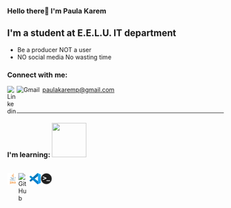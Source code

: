 ### Hello there👋 I'm Paula Karem

## I'm a student at E.E.L.U. IT department
- Be a producer NOT a user
- NO social media No wasting time
<!--
**Paula-Karem/Paula-Karem** is a ✨ _special_ ✨ repository because its `README.md` (this file) appears on your GitHub profile.

Here are some ideas to get you started:

- 🔭 I’m currently working on ...
- 🌱 I’m currently learning ...
- 👯 I’m looking to collaborate on ...
- 🤔 I’m looking for help with ...
- 💬 Ask me about ...
- 📫 How to reach me: ...
- 😄 Pronouns: ...
- ⚡ Fun fact: ...
-->


### Connect with me:

<a href="https://www.linkedin.com/in/paula-karem">
<img align="left" alt="Linkedin" width="22px" src="https://cdn.jsdelivr.net/npm/simple-icons@v3/icons/linkedin.svg"/>


<img align="left" alt="Gmail" width="60px" src="https://ssl.gstatic.com/ui/v1/icons/mail/rfr/logo_gmail_lockup_dark_1x_r2.png" /> paulakaremp@gmail.com

<br/>
  
---
### I'm learning: <img src="https://github.com/TheDudeThatCode/TheDudeThatCode/blob/master/Assets/Developer.gif" width="80px" height="80px">
<br/>
<img align="left" alt="Java" width="26px" src="https://raw.githubusercontent.com/github/explore/80688e429a7d4ef2fca1e82350fe8e3517d3494d/topics/java/java.png" />
<img align="left" alt="GitHub" width="26px" src="https://iconape.com/wp-content/files/ia/122232/png/Cib-github__CoreUI_Icons_v1.0.0_.png" />
<img align="left" alt="Visual Studio Code" width="26px" src="https://raw.githubusercontent.com/github/explore/80688e429a7d4ef2fca1e82350fe8e3517d3494d/topics/visual-studio-code/visual-studio-code.png" />
<img align="left" alt="Terminal" width="26px" src="https://raw.githubusercontent.com/github/explore/80688e429a7d4ef2fca1e82350fe8e3517d3494d/topics/terminal/terminal.png" />
